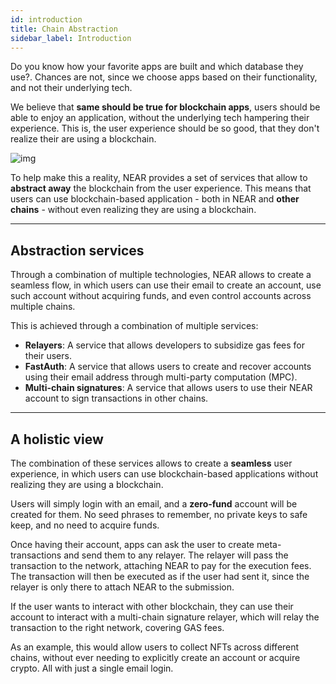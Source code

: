 ```yaml
---
id: introduction
title: Chain Abstraction
sidebar_label: Introduction
---
```


Do you know how your favorite apps are built and which database they use?. Chances are not, since we choose apps based on their functionality, and not their underlying tech.

We believe that **same should be true for blockchain apps**, users should be able to enjoy an application, without the underlying tech hampering their experience. This is, the user experience should be so good, that they don't realize their are using a blockchain.

![img](/docs/assets/welcome-pages/chain-abstraction-landing.png)

To help make this a reality, NEAR provides a set of services that allow to **abstract away** the blockchain from the user experience. This means that users can use blockchain-based application - both in NEAR and **other chains** - without even realizing they are using a blockchain.

---

## Abstraction services

Through a combination of multiple technologies, NEAR allows to create a seamless flow, in which users can use their email to create an account, use such account without acquiring funds, and even control accounts across multiple chains.

This is achieved through a combination of multiple services:

- **Relayers**: A service that allows developers to subsidize gas fees for their users.
- **FastAuth**: A service that allows users to create and recover accounts using their email address through multi-party computation (MPC).
- **Multi-chain signatures**: A service that allows users to use their NEAR account to sign transactions in other chains.

---

## A holistic view

The combination of these services allows to create a **seamless** user experience, in which users can use blockchain-based applications without realizing they are using a blockchain.

Users will simply login with an email, and a **zero-fund** account will be created for them. No seed phrases to remember, no private keys to safe keep, and no need to acquire funds.

Once having their account, apps can ask the user to create meta-transactions and send them to any relayer. The relayer will pass the transaction to the network, attaching NEAR to pay for the execution fees. The transaction will then be executed as if the user had sent it, since the relayer is only there to attach NEAR to the submission.   

If the user wants to interact with other blockchain, they can use their account to interact with a multi-chain signature relayer, which will relay the transaction to the right network, covering GAS fees.

As an example, this would allow users to collect NFTs across different chains, without ever needing to explicitly create an account or acquire crypto. All with just a single email login.